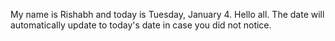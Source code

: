 My name is Rishabh and today is Tuesday, January 4. Hello all. The date will automatically update to today's date in case you did not notice.
